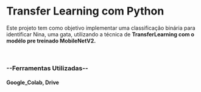 <h1>Transfer Learning com Python</h1>
<p>Este projeto tem como objetivo implementar uma classificação binária para identificar Nina, uma gata, utilizando a técnica de <b>TransferLearning com o modélo pre treinado MobileNetV2.</b></p>
<br>
<h3>--Ferramentas Utilizadas--</h3>
<h4>Google_Colab, Drive</h4>
<br>
